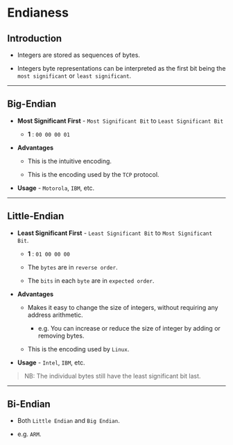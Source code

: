 # Endianess

## Introduction

* Integers are stored as sequences of bytes.

* Integers byte representations can be interpreted as the first bit being the `most significant` or `least significant`.

---

## Big-Endian

* __Most Significant First__ - `Most Significant Bit` to `Least Significant Bit` 

    * __1__ : `00 00 00 01`

* __Advantages__

    * This is the intuitive encoding.

    * This is the encoding used by the `TCP` protocol.

* __Usage__ - `Motorola`, `IBM`, etc.

---

## Little-Endian

* __Least Significant First__ - `Least Significant Bit` to `Most Significant Bit`.

    * __1__ : `01 00 00 00`

    * The `bytes` are in `reverse order`.

    * The `bits` in each `byte` are in `expected order`.

* __Advantages__

    * Makes it easy to change the size of integers, without requiring any address arithmetic.

        * e.g. You can increase or reduce the size of integer by adding or removing bytes.
    
    * This is the encoding used by `Linux`.

* __Usage__ - `Intel`, `IBM`, etc.

> NB: The individual bytes still have the least significant bit last.

---

## Bi-Endian

* Both `Little Endian` and `Big Endian`.

* e.g. `ARM`.
